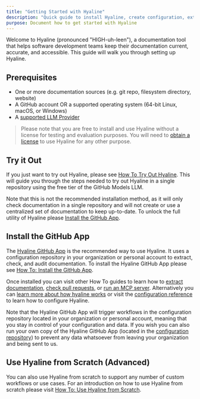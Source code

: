 ```yaml
---
title: "Getting Started with Hyaline"
description: "Quick guide to install Hyaline, create configuration, extract documentation, and set up an MCP integration."
purpose: Document how to get started with Hyaline
---
```

Welcome to Hyaline (pronounced "HIGH-uh-leen"), a documentation tool that helps software development teams keep their documentation current, accurate, and accessible. This guide will walk you through setting up Hyaline.

## Prerequisites
- One or more documentation sources (e.g. git repo, filesystem directory, website)
- A GitHub account OR a supported operating system (64-bit Linux, macOS, or Windows)
- A [supported LLM Provider](./llms/)

> Please note that you are free to install and use Hyaline without a license for testing and evaluation purposes. You will need to [obtain a license](/#pricing) to use Hyaline for any other purpose.

## Try it Out
If you just want to try out Hyaline, please see [How To Try Out Hyaline](./how-to/try-out-hyaline.md). This will guide you through the steps needed to try out Hyaline in a single repository using the free tier of the GitHub Models LLM.

Note that this is not the recommended installation method, as it will only check documentation in a single repository and will not create or use a centralized set of documentation to keep up-to-date. To unlock the full utility of Hyaline please [Install the GitHub App](./how-to/install-github-app.md).

## Install the GitHub App
The [Hyaline GitHub App](https://github.com/apps/hyaline-dev) is the recommended way to use Hyaline. It uses a configuration repository in your organization or personal account to extract, check, and audit documentation. To install the Hyaline GitHub App please see [How To: Install the GitHub App](./how-to/install-github-app.md).

Once installed you can visit other How To guides to learn how to [extract documentation](./how-to/extract-documentation.md), [check pull requests](./how-to/check-pull-request.md), or [run an MCP server](./how-to/run-mcp-server.md). Alternatively you can [learn more about how hyaline works](./explanation/hyaline.md) or visit the [configuration reference](./reference/config.md) to learn how to configure Hyaline.

Note that the Hyaline GitHub App will trigger workflows in the configuration repository located in your organization or personal account, meaning that you stay in control of your configuration and data. If you wish you can also run your own copy of the Hyaline GitHub App (located in the [configuration repository](https://github.com/appgardenstudios/hyaline-github-app-config)) to prevent any data whatsoever from leaving your organization and being sent to us.

## Use Hyaline from Scratch (Advanced)
You can also use Hyaline from scratch to support any number of custom workflows or use cases. For an introduction on how to use Hyaline from scratch please visit [How To: Use Hyaline from Scratch](./how-to/use-hyaline-from-scratch.md).
